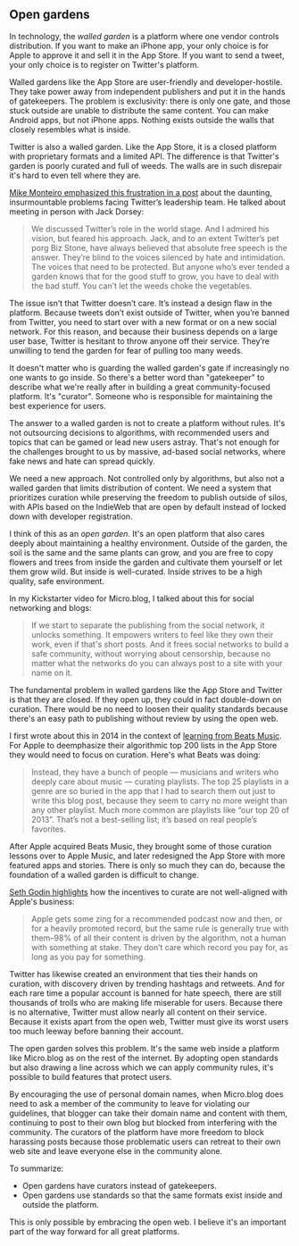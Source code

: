 ## Open gardens

In technology, the _walled garden_ is a platform where one vendor controls distribution. If you want to make an iPhone app, your only choice is for Apple to approve it and sell it in the App Store. If you want to send a tweet, your only choice is to register on Twitter's platform.

Walled gardens like the App Store are user-friendly and developer-hostile. They take power away from independent publishers and put it in the hands of gatekeepers. The problem is exclusivity: there is only one gate, and those stuck outside are unable to distribute the same content. You can make Android apps, but not iPhone apps. Nothing exists outside the walls that closely resembles what is inside.

Twitter is also a walled garden. Like the App Store, it is a closed platform with proprietary formats and a limited API. The difference is that Twitter's garden is poorly curated and full of weeds. The walls are in such disrepair it's hard to even tell where they are.

[Mike Monteiro emphasized this frustration in a post](https://medium.com/@monteiro/merry-last-christmas-jack-dorsey-59f82c06f02b) about the daunting, insurmountable problems facing Twitter’s leadership team. He talked about meeting in person with Jack Dorsey:

> We discussed Twitter’s role in the world stage. And I admired his vision, but feared his approach. Jack, and to an extent Twitter’s pet porg Biz Stone, have always believed that absolute free speech is the answer. They’re blind to the voices silenced by hate and intimidation. The voices that need to be protected. But anyone who’s ever tended a garden knows that for the good stuff to grow, you have to deal with the bad stuff. You can’t let the weeds choke the vegetables.

The issue isn’t that Twitter doesn’t care. It’s instead a design flaw in the platform. Because tweets don’t exist outside of Twitter, when you’re banned from Twitter, you need to start over with a new format or on a new social network. For this reason, and because their business depends on a large user base, Twitter is hesitant to throw anyone off their service. They’re unwilling to tend the garden for fear of pulling too many weeds.

It doesn't matter who is guarding the walled garden's gate if increasingly no one wants to go inside. So there's a better word than "gatekeeper" to describe what we're really after in building a great community-focused platform. It's "curator". Someone who is responsible for maintaining the best experience for users.

The answer to a walled garden is not to create a platform without rules. It's not outsourcing decisions to algorithms, with recommended users and topics that can be gamed or lead new users astray. That's not enough for the challenges brought to us by massive, ad-based social networks, where fake news and hate can spread quickly.

We need a new approach. Not controlled only by algorithms, but also not a walled garden that limits distribution of content. We need a system that prioritizes curation while preserving the freedom to publish outside of silos, with APIs based on the IndieWeb that are open by default instead of locked down with developer registration.

I think of this as an _open garden_. It's an open platform that also cares deeply about maintaining a healthy environment. Outside of the garden, the soil is the same and the same plants can grow, and you are free to copy flowers and trees from inside the garden and cultivate them yourself or let them grow wild. But inside is well-curated. Inside strives to be a high quality, safe environment.

In my Kickstarter video for Micro.blog, I talked about this for social networking and blogs:

> If we start to separate the publishing from the social network, it unlocks something. It empowers writers to feel like they own their work, even if that's short posts. And it frees social networks to build a safe community, without worrying about censorship, because no matter what the networks do you can always post to a site with your name on it.

The fundamental problem in walled gardens like the App Store and Twitter is that they are closed. If they open up, they could in fact double-down on curation. There would be no need to loosen their quality standards because there's an easy path to publishing without review by using the open web.

I first wrote about this in 2014 in the context of [learning from Beats Music](http://www.manton.org/2014/02/ending_the_app.html). For Apple to deemphasize their algorithmic top 200 lists in the App Store they would need to focus on curation. Here's what Beats was doing:

> Instead, they have a bunch of people — musicians and writers who deeply care about music — curating playlists. The top 25 playlists in a genre are so buried in the app that I had to search them out just to write this blog post, because they seem to carry no more weight than any other playlist. Much more common are playlists like “our top 20 of 2013”. That’s not a best-selling list; it’s based on real people’s favorites.

After Apple acquired Beats Music, they brought some of those curation lessons over to Apple Music, and later redesigned the App Store with more featured apps and stories. There is only so much they can do, because the foundation of a walled garden is difficult to change.

[Seth Godin highlights](https://seths.blog/2019/07/surrendering-curation-and-promotion/) how the incentives to curate are not well-aligned with Apple's business:

> Apple gets some zing for a recommended podcast now and then, or for a heavily promoted record, but the same rule is generally true with them–98% of all their content is driven by the algorithm, not a human with something at stake. They don’t care which record you pay for, as long as you pay for something.

Twitter has likewise created an environment that ties their hands on curation, with discovery driven by trending hashtags and retweets. And for each rare time a popular account is banned for hate speech, there are still thousands of trolls who are making life miserable for users. Because there is no alternative, Twitter must allow nearly all content on their service. Because it exists apart from the open web, Twitter must give its worst users too much leeway before banning their account.

The open garden solves this problem. It's the same web inside a platform like Micro.blog as on the rest of the internet. By adopting open standards but also drawing a line across which we can apply community rules, it's possible to build features that protect users.

By encouraging the use of personal domain names, when Micro.blog does need to ask a member of the community to leave for violating our guidelines, that blogger can take their domain name and content with them, continuing to post to their own blog but blocked from interfering with the community. The curators of the platform have more freedom to block harassing posts because those problematic users can retreat to their own web site and leave everyone else in the community alone.

To summarize:

* Open gardens have curators instead of gatekeepers.
* Open gardens use standards so that the same formats exist inside and outside the platform.

This is only possible by embracing the open web. I believe it's an important part of the way forward for all great platforms.
